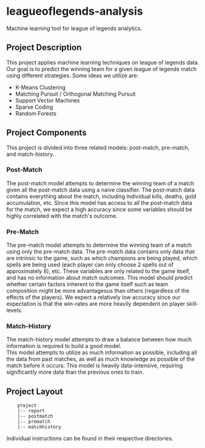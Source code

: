 # leagueoflegends-analysis
Machine learning tool for league of legends analytics.

## Project Description
This project applies machine learning techniques on league of legends data.  Our goal is to predict the 
winning team for a given league of legends match using different strategies.  Some ideas we utilize are:
- K-Means Clustering 
- Matching Pursuit / Orthogonal Matching Pursuit
- Support Vector Machines
- Sparse Coding 
- Random Forests 

## Project Components 
This project is divided into three related models: post-match, pre-match, and match-history. 

### Post-Match 
The post-match model attempts to determine the winning team of a match given all the post-match data using a naive classifier. 
The post-match data contains everything about the match, including individual kills, deaths, gold accumulation, etc.  Since this 
model has access to all the post-match data for the match, we expect a high accuracy since some variables should be highly correlated 
with the match's outcome.  

### Pre-Match 
The pre-match model attempts to determine the winning team of a match using only the pre-match data. 
The pre-match data contains only data that are intrinsic to the game, such as which champions are being played, 
which spells are being used (each player can only choose 2 spells out of approximately 8), etc.  These variables 
are only related to the game itself, and has no information about match outcomes.  This model should predict whether 
certain factors inherent to the game itself such as team composition might be more advantageous than others 
(regardless of the effects of the players).
We expect a relatively low accuracy since our expectation is that the win-rates are more heavily dependent on player skill-levels.

### Match-History
The match-history model attempts to draw a balance between how much information is required to build a good model.  
This model attempts to utilize as much information as possible, including all the data from past matches, as well as 
much knowledge as possible of the match before it occurs.  This model is heavily data-intensive, requiring significantly 
more data than the previous ones to train. 

## Project Layout
```
    project
    |-- report
    |-- postmatch
    |-- prematch
    |-- matchhistory
```
Individual instructions can be found in their respective directories.
